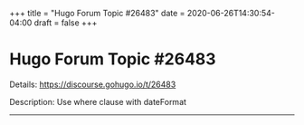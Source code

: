 +++
title = "Hugo Forum Topic #26483"
date = 2020-06-26T14:30:54-04:00
draft = false
+++
# Hugo Forum Topic #26483

Details: <https://discourse.gohugo.io/t/26483>

Description: Use where clause with dateFormat

---

